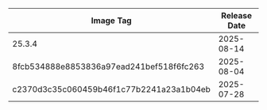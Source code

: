 | Image Tag                                | Release Date |
| ---------------------------------------- | ------------ |
| 25.3.4                                   | 2025-08-14   |
| 8fcb534888e8853836a97ead241bef518f6fc263 | 2025-08-04   |
| c2370d3c35c060459b46f1c77b2241a23a1b04eb | 2025-07-28   |
